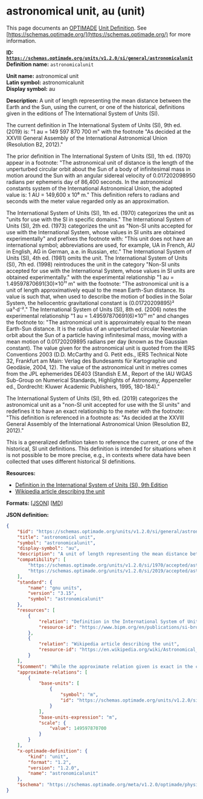 # astronomical unit, au (unit)
This page documents an [OPTIMADE](https://www.optimade.org/) [Unit Definition](https://schemas.optimade.org/#definitions). See [https://schemas.optimade.org/](https://schemas.optimade.org/) for more information.

**ID: [`https://schemas.optimade.org/units/v1.2.0/si/general/astronomicalunit`](https://schemas.optimade.org/units/v1.2.0/si/general/astronomicalunit)**  
**Definition name:** `astronomicalunit`

**Unit name:** astronomical unit  
**Latin symbol:** astronomicalunit  
**Display symbol:** au  
  
**Description:** A unit of length representing the mean distance between the Earth and the Sun, using the current, or one of the historical, definitions given in the editions of The International System of Units (SI).

The current definition in The International System of Units (SI), 9th ed. (2019) is: "1 au = 149 597 870 700 m" with the footnote "As decided at the XXVIII General Assembly of the International Astronomical Union (Resolution B2, 2012)."

The prior definition in The International System of Units (SI), 1th ed. (1970) appear in a footnote: "The astronomical unit of distance is the length of the unperturbed circular orbit about the Sun of a body of infinitesimal mass in motion around the Sun with an angular sidereal velocity of 0.017202098950 radians per ephemeris day of 86,400 seconds. In the astronomical constants system of the International Astronomical Union, the adopted value is: 1 AU = 149,600 x 10⁶ m."
This definition refers to radians and seconds with the meter value regarded only as an approximation.

The International System of Units (SI), 1th ed. (1970) categorizes the unit as "units for use with the SI in specific domains."
The International System of Units (SI), 2th ed. (1973) categorizes the unit as "Non-SI units accepted for use with the International System, whose values in SI units are obtained experimentally" and prefixes the footnote with: "This unit does not have an international symbol; abbreviations are used, for example, UA in French, AU in English, AG in German, а.е. in Russian, etc."
The International System of Units (SI), 4th ed. (1981) omits the unit.
The International System of Units (SI), 7th ed. (1998) reintroduces the unit in the category "Non-SI units accepted for use with the International System, whose values in SI units are obtained experimentally." with the experimental relationship "1 au = 1.49597870691(30)×10¹¹ m" with the footnote: "The astronomical unit is a unit of length approximatively equal to the mean Earth-Sun distance. Its value is such that, when used to describe the motion of bodies in the Solar System, the heliocentric gravitational constant is (0.01720209895)² ua³⋅d⁻²."
The International System of Units (SI), 8th ed. (2006) notes the experimental relationship "1 au = 1.49597870691(6)×10¹¹ m" and changes the footnote to: "The astronomical unit is approximately equal to the mean Earth-Sun distance. It is the radius of an unperturbed circular Newtonian orbit about the Sun of a particle having infinitesimal mass, moving with a mean motion of 0.01720209895 radians per day (known as the Gaussian constant). The value given for the astronomical unit is quoted from the IERS Conventions 2003 (D.D. McCarthy and G. Petit eds., IERS Technical Note 32, Frankfurt am Main: Verlag des Bundesamts für Kartographie und Geodäsie, 2004, 12). The value of the astronomical unit in metres comes from the JPL ephemerides DE403 (Standish E.M., Report of the IAU WGAS Sub-Group on Numerical Standards, Highlights of Astronomy, Appenzeller ed., Dordrecht: Kluwer Academic Publishers, 1995, 180-184)."

The International System of Units (SI), 9th ed. (2019) categorizes the astronomical unit as a "non-SI unit accepted for use with the SI units" and redefines it to have an exact relationship to the meter with the footnote: "This definition is referenced in a footnote as: "As decided at the XXVIII General Assembly of the International Astronomical Union (Resolution B2, 2012)."

This is a generalized definition taken to reference the current, or one of the historical, SI unit definitions.
This definition is intended for situations when it is not possible to be more precise, e.g., in contexts where data have been collected that uses different historical SI definitions.

**Resources:**

- [Definition in the International System of Units (SI), 9th Edition](https://www.bipm.org/en/publications/si-brochure)
- [Wikipedia article describing the unit](https://en.wikipedia.org/wiki/Astronomical_unit)


**Formats:** [[JSON](astronomicalunit.json)] [[MD](astronomicalunit.md)]

**JSON definition:**

``` json
{
    "$id": "https://schemas.optimade.org/units/v1.2.0/si/general/astronomicalunit",
    "title": "astronomical unit",
    "symbol": "astronomicalunit",
    "display-symbol": "au",
    "description": "A unit of length representing the mean distance between the Earth and the Sun, using the current, or one of the historical, definitions given in the editions of The International System of Units (SI).\n\nThe current definition in The International System of Units (SI), 9th ed. (2019) is: \"1 au = 149 597 870 700 m\" with the footnote \"As decided at the XXVIII General Assembly of the International Astronomical Union (Resolution B2, 2012).\"\n\nThe prior definition in The International System of Units (SI), 1th ed. (1970) appear in a footnote: \"The astronomical unit of distance is the length of the unperturbed circular orbit about the Sun of a body of infinitesimal mass in motion around the Sun with an angular sidereal velocity of 0.017202098950 radians per ephemeris day of 86,400 seconds. In the astronomical constants system of the International Astronomical Union, the adopted value is: 1 AU = 149,600 x 10\u2076 m.\"\nThis definition refers to radians and seconds with the meter value regarded only as an approximation.\n\nThe International System of Units (SI), 1th ed. (1970) categorizes the unit as \"units for use with the SI in specific domains.\"\nThe International System of Units (SI), 2th ed. (1973) categorizes the unit as \"Non-SI units accepted for use with the International System, whose values in SI units are obtained experimentally\" and prefixes the footnote with: \"This unit does not have an international symbol; abbreviations are used, for example, UA in French, AU in English, AG in German, \u0430.\u0435. in Russian, etc.\"\nThe International System of Units (SI), 4th ed. (1981) omits the unit.\nThe International System of Units (SI), 7th ed. (1998) reintroduces the unit in the category \"Non-SI units accepted for use with the International System, whose values in SI units are obtained experimentally.\" with the experimental relationship \"1 au = 1.49597870691(30)\u00d710\u00b9\u00b9 m\" with the footnote: \"The astronomical unit is a unit of length approximatively equal to the mean Earth-Sun distance. Its value is such that, when used to describe the motion of bodies in the Solar System, the heliocentric gravitational constant is (0.01720209895)\u00b2 ua\u00b3\u22c5d\u207b\u00b2.\"\nThe International System of Units (SI), 8th ed. (2006) notes the experimental relationship \"1 au = 1.49597870691(6)\u00d710\u00b9\u00b9 m\" and changes the footnote to: \"The astronomical unit is approximately equal to the mean Earth-Sun distance. It is the radius of an unperturbed circular Newtonian orbit about the Sun of a particle having infinitesimal mass, moving with a mean motion of 0.01720209895 radians per day (known as the Gaussian constant). The value given for the astronomical unit is quoted from the IERS Conventions 2003 (D.D. McCarthy and G. Petit eds., IERS Technical Note 32, Frankfurt am Main: Verlag des Bundesamts f\u00fcr Kartographie und Geod\u00e4sie, 2004, 12). The value of the astronomical unit in metres comes from the JPL ephemerides DE403 (Standish E.M., Report of the IAU WGAS Sub-Group on Numerical Standards, Highlights of Astronomy, Appenzeller ed., Dordrecht: Kluwer Academic Publishers, 1995, 180-184).\"\n\nThe International System of Units (SI), 9th ed. (2019) categorizes the astronomical unit as a \"non-SI unit accepted for use with the SI units\" and redefines it to have an exact relationship to the meter with the footnote: \"This definition is referenced in a footnote as: \"As decided at the XXVIII General Assembly of the International Astronomical Union (Resolution B2, 2012).\"\n\nThis is a generalized definition taken to reference the current, or one of the historical, SI unit definitions.\nThis definition is intended for situations when it is not possible to be more precise, e.g., in contexts where data have been collected that uses different historical SI definitions.",
    "compatibility": [
        "https://schemas.optimade.org/units/v1.2.0/si/1970/accepted/astronomicalunit",
        "https://schemas.optimade.org/units/v1.2.0/si/2019/accepted/astronomicalunit"
    ],
    "standard": {
        "name": "gnu units",
        "version": "3.15",
        "symbol": "astronomicalunit"
    },
    "resources": [
        {
            "relation": "Definition in the International System of Units (SI), 9th Edition",
            "resource-id": "https://www.bipm.org/en/publications/si-brochure"
        },
        {
            "relation": "Wikipedia article describing the unit",
            "resource-id": "https://en.wikipedia.org/wiki/Astronomical_unit"
        }
    ],
    "$comment": "While the approximate relation given is exact in the current definition of the SI system, this unit definition is a generalized definition that may also reference prior definitions of the astronomical unit, for which this relationship is only approximate.",
    "approximate-relations": [
        {
            "base-units": [
                {
                    "symbol": "m",
                    "id": "https://schemas.optimade.org/units/v1.2.0/si/1960/base/metre"
                }
            ],
            "base-units-expression": "m",
            "scale": {
                "value": 149597870700
            }
        }
    ],
    "x-optimade-definition": {
        "kind": "unit",
        "format": "1.2",
        "version": "1.2.0",
        "name": "astronomicalunit"
    },
    "$schema": "https://schemas.optimade.org/meta/v1.2.0/optimade/physical_unit_definition.md"
}
```